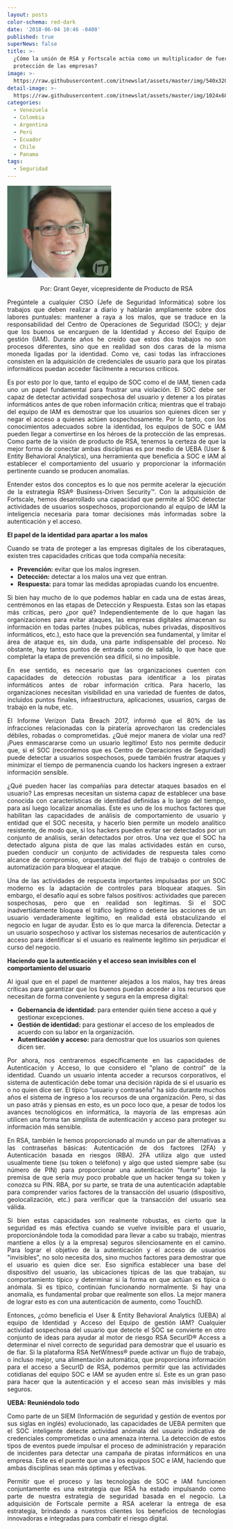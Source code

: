 ```yaml
---
layout: posts
color-schema: red-dark
date: '2018-06-04 10:46 -0400'
published: true
superNews: false
title: >-
  ¿Cómo la unión de RSA y Fortscale actúa como un multiplicador de fuerza en la
  protección de las empresas?
image: >-
  https://raw.githubusercontent.com/itnewslat/assets/master/img/540x320/CheckHand-p.jpg
detail-image: >-
  https://raw.githubusercontent.com/itnewslat/assets/master/img/1024x680/CheckHand-g.jpg
categories:
  - Venezuela
  - Colombia
  - Argentina
  - Perú
  - Ecuador
  - Chile
  - Panama
tags:
  - Seguridad
---
```


![Por: Grant Geyer, vicepresidente de Producto de RSA](https://raw.githubusercontent.com/itnewslat/assets/master/img/300x300/Grant-Geyer.jpg)
<p style="text-align: center;">Por: Grant Geyer, vicepresidente de Producto de RSA</p>

<p style="text-align: justify;">Pregúntele a cualquier CISO (Jefe de Seguridad Informática) sobre los trabajos que deben realizar a diario y hablarán ampliamente sobre dos labores puntuales: mantener a raya a los malos, que se traduce en la responsabilidad del Centro de Operaciones de Seguridad (SOC); y dejar que los buenos se encarguen de la Identidad y Acceso del Equipo de gestión (IAM). Durante años he creído que estos dos trabajos no son procesos diferentes, sino que en realidad son dos caras de la misma moneda ligadas por la identidad. Como ve, casi todas las infracciones consisten en la adquisición de credenciales de usuario para que los piratas informáticos puedan acceder fácilmente a recursos críticos.</p>

<p style="text-align: justify;">Es por esto por lo que, tanto el equipo de SOC como el de IAM, tienen cada uno un papel fundamental para frustrar una violación. El SOC debe ser capaz de detectar actividad sospechosa del usuario y detener a los piratas informáticos antes de que roben información crítica; mientras que el trabajo del equipo de IAM es demostrar que los usuarios son quienes dicen ser y negar el acceso a quienes actúen sospechosamente. Por lo tanto, con los conocimientos adecuados sobre la identidad, los equipos de SOC e IAM pueden llegar a convertirse en los héroes de la protección de las empresas. Como parte de la visión de producto de RSA, tenemos la certeza de que la mejor forma de conectar ambas disciplinas es por medio de UEBA (User & Entity Behavioral Analytics), una herramienta que beneficia a SOC e IAM al establecer el comportamiento del usuario y proporcionar la información pertinente cuando se producen anomalías.</p>

<p style="text-align: justify;">Entender estos dos conceptos es lo que nos permite acelerar la ejecución de la estrategia RSA® Business-Driven Security™. Con la adquisición de Fortscale, hemos desarrollado una capacidad que permite al SOC detectar actividades de usuarios sospechosos, proporcionando al equipo de IAM la inteligencia necesaria para tomar decisiones más informadas sobre la autenticación y el acceso.</p>

**El papel de la identidad para apartar a los malos**

<p style="text-align: justify;">Cuando se trata de proteger a las empresas digitales de los ciberataques, existen tres capacidades críticas que toda compañía necesita:</p>

- **Prevención:** evitar que los malos ingresen.
- **Detección:** detectar a los malos una vez que entran.
- **Respuesta:** para tomar las medidas apropiadas cuando los encuentre.

<p style="text-align: justify;">Si bien hay mucho de lo que podemos hablar en cada una de estas áreas, centrémonos en las etapas de Detección y Respuesta. Estas son las etapas más críticas, pero ¿por qué? Independientemente de lo que hagan las organizaciones para evitar ataques, las empresas digitales almacenan su información en todas partes (nubes públicas, nubes privadas, dispositivos informáticos, etc.), esto hace que la prevención sea fundamental, y limitar el área de ataque es, sin duda, una parte indispensable del proceso. No obstante, hay tantos puntos de entrada como de salida, lo que hace que completar la etapa de prevención sea difícil, si no imposible.</p>

<p style="text-align: justify;">En ese sentido, es necesario que las organizaciones cuenten con capacidades de detección robustas para identificar a los piratas informáticos antes de robar información crítica. Para hacerlo, las organizaciones necesitan visibilidad en una variedad de fuentes de datos, incluidos puntos finales, infraestructura, aplicaciones, usuarios, cargas de trabajo en la nube, etc.</p>

<p style="text-align: justify;">El Informe Verizon Data Breach 2017, informó que el 80% de las infracciones relacionadas con la piratería aprovecharon las credenciales débiles, robadas o comprometidas. ¿Qué mejor manera de violar una red? ¡Pues enmascararse como un usuario legítimo! Esto nos permite deducir que, si el SOC (recordemos que es Centro de Operaciones de Seguridad) puede detectar a usuarios sospechosos, puede también frustrar ataques y minimizar el tiempo de permanencia cuando los hackers ingresen a extraer información sensible.</p>

<p style="text-align: justify;">¿Qué pueden hacer las compañías para detectar ataques basados en el usuario? Las empresas necesitan un sistema capaz de establecer una base conocida con características de identidad definidas a lo largo del tiempo, para así luego localizar anomalías. Este es uno de los muchos factores que habilitan las capacidades de análisis de comportamiento de usuario y entidad que el SOC necesita, y hacerlo bien permite un modelo analítico resistente, de modo que, si los hackers pueden evitar ser detectados por un conjunto de análisis, serán detectados por otros. Una vez que el SOC ha detectado alguna pista de que las malas actividades están en curso, pueden conducir un conjunto de actividades de respuesta tales como alcance de compromiso, orquestación del flujo de trabajo o controles de automatización para bloquear el ataque.</p>

<p style="text-align: justify;">Una de las actividades de respuesta importantes impulsadas por un SOC moderno es la adaptación de controles para bloquear ataques. Sin embargo, el desafío aquí es sobre falsos positivos: actividades que parecen sospechosas, pero que en realidad son legítimas. Si el SOC inadvertidamente bloquea el tráfico legítimo o detiene las acciones de un usuario verdaderamente legítimo, en realidad está obstaculizando el negocio en lugar de ayudar. Esto es lo que marca la diferencia. Detectar a un usuario sospechoso y activar los sistemas necesarios de autenticación y acceso para identificar si el usuario es realmente legítimo sin perjudicar el curso del negocio. </p>

**Haciendo que la autenticación y el acceso sean invisibles con el comportamiento del usuario**

<p style="text-align: justify;">Al igual que en el papel de mantener alejados a los malos, hay tres áreas críticas para garantizar que los buenos puedan acceder a los recursos que necesitan de forma conveniente y segura en la empresa digital:</p>

- **Gobernancia de identidad:** para entender quién tiene acceso a qué y gestionar excepciones.
- **Gestión de identidad:** para gestionar el acceso de los empleados de acuerdo con su labor en la organización.
- **Autenticación y acceso:** para demostrar que los usuarios son quienes dicen ser.

<p style="text-align: justify;">Por ahora, nos centraremos específicamente en las capacidades de Autenticación y Acceso, lo que considero el "plano de control" de la identidad. Cuando un usuario intenta acceder a recursos corporativos, el sistema de autenticación debe tomar una decisión rápida de si el usuario es o no quien dice ser. El típico “usuario y contraseña” ha sido durante muchos años el sistema de ingreso a los recursos de una organización. Pero, si das un paso atrás y piensas en esto, es un poco loco que, a pesar de todos los avances tecnológicos en informática, la mayoría de las empresas aún utilicen una forma tan simplista de autenticación y acceso para proteger su información más sensible.</p>

<p style="text-align: justify;">En RSA, también le hemos proporcionado al mundo un par de alternativas a las contraseñas básicas: Autenticación de dos factores (2FA) y Autenticación basada en riesgos (RBA). 2FA utiliza algo que usted usualmente tiene (su token o teléfono) y algo que usted siempre sabe (su número de PIN) para proporcionar una autenticación "fuerte" bajo la premisa de que sería muy poco probable que un hacker tenga su token y conozca su PIN. RBA, por su parte, se trata de una autenticación adaptable para comprender varios factores de la transacción del usuario (dispositivo, geolocalización, etc.) para verificar que la transacción del usuario sea válida.</p>

<p style="text-align: justify;">Si bien estas capacidades son realmente robustas, es cierto que la seguridad es más efectiva cuando se vuelve invisible para el usuario, proporcionándole toda la comodidad para llevar a cabo su trabajo, mientras mantiene a ellos (y a la empresa) seguros silenciosamente en el camino. Para lograr el objetivo de la autenticación y el acceso de usuarios "invisibles", no solo necesita dos, sino muchos factores para demostrar que el usuario es quien dice ser. Eso significa establecer una base del dispositivo del usuario, las ubicaciones típicas de las que trabajan, su comportamiento típico y determinar si la forma en que actúan es típica o anómala. Si es típico, continúan funcionando normalmente. Si hay una anomalía, es fundamental probar que realmente son ellos. La mejor manera de lograr esto es con una autenticación de aumento, como TouchID.</p>

<p style="text-align: justify;">Entonces, ¿cómo beneficia el User & Entity Behavioral Analytics (UEBA) al equipo de Identidad y Acceso del Equipo de gestión IAM? Cualquier actividad sospechosa del usuario que detecte el SOC se convierte en otro conjunto de ideas para ayudar al motor de riesgo RSA SecurID® Access a determinar el nivel correcto de seguridad para demostrar que el usuario es de fiar. Si la plataforma RSA NetWitness® puede activar un flujo de trabajo, o incluso mejor, una alimentación automática, que proporciona información para el acceso a SecurID de RSA, podemos permitir que las actividades cotidianas del equipo SOC e IAM se ayuden entre sí. Este es un gran paso para hacer que la autenticación y el acceso sean más invisibles y más seguros.</p>

**UEBA: Reuniéndolo todo**

<p style="text-align: justify;">Como parte de un SIEM (Información de seguridad y gestión de eventos por sus siglas en inglés) evolucionado, las capacidades de UEBA permiten que el SOC inteligente detecte actividad anómala del usuario indicativa de credenciales comprometidas o una amenaza interna. La detección de estos tipos de eventos puede impulsar el proceso de administración y reparación de incidentes para detectar una campaña de piratas informáticos en una empresa. Este es el puente que une a los equipos SOC e IAM, haciendo que ambas disciplinas sean más óptimas y efectivas. </p>

<p style="text-align: justify;">Permitir que el proceso y las tecnologías de SOC e IAM funcionen conjuntamente es una estrategia que RSA ha estado impulsando como parte de nuestra estrategia de seguridad basada en el negocio. La adquisición de Fortscale permite a RSA acelerar la entrega de esa estrategia, brindando a nuestros clientes los beneficios de tecnologías innovadoras e integradas para combatir el riesgo digital.</p>